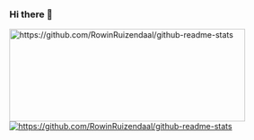 ### Hi there 👋

<p>
  <img align="left" width="420" height="165" src="https://github-readme-stats.vercel.app/api?username=RowinRuizendaal&show_icons=true&title_color=00a994&icon_color=f63f63&text_color=9f9f9f&bg_color=1a1f2b" alt="https://github.com/RowinRuizendaal/github-readme-stats">
  
  <a href="https://github.com/RowinRuizendaal/github-readme-stats">
      <img align="center" src="https://github-readme-stats.vercel.app/api/top-langs/?username=RowinRuizendaal&layout=compact&title_color=00a994&text_color=9f9f9f&bg_color=1a1f2b" alt="https://github.com/RowinRuizendaal/github-readme-stats">
  </a>
</p>


<!--
**RowinRuizendaal/RowinRuizendaal** is a ✨ _special_ ✨ repository because its `README.md` (this file) appears on your GitHub profile.

Here are some ideas to get you started:

- 🔭 I’m currently working on ...
- 🌱 I’m currently learning ...
- 👯 I’m looking to collaborate on ...
- 🤔 I’m looking for help with ...
- 💬 Ask me about ...
- 📫 How to reach me: ...
- 😄 Pronouns: ...
- ⚡ Fun fact: ...
-->
